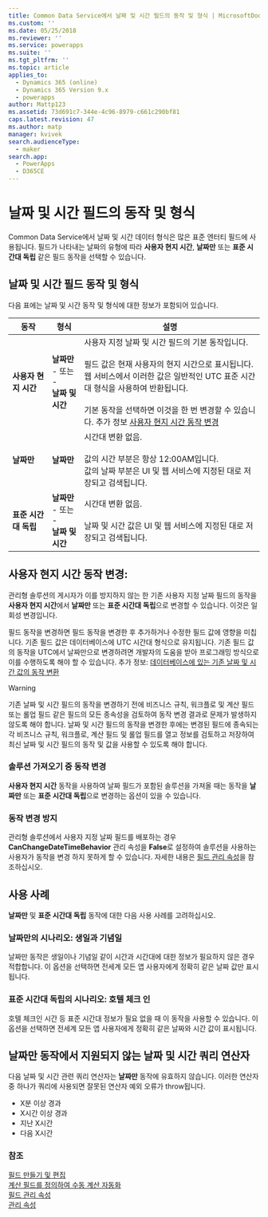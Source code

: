 ```yaml
---
title: Common Data Service에서 날짜 및 시간 필드의 동작 및 형식 | MicrosoftDocs
ms.custom: ''
ms.date: 05/25/2018
ms.reviewer: ''
ms.service: powerapps
ms.suite: ''
ms.tgt_pltfrm: ''
ms.topic: article
applies_to:
  - Dynamics 365 (online)
  - Dynamics 365 Version 9.x
  - powerapps
author: Mattp123
ms.assetid: 73d691c7-344e-4c96-8979-c661c290bf81
caps.latest.revision: 47
ms.author: matp
manager: kvivek
search.audienceType:
  - maker
search.app:
  - PowerApps
  - D365CE
---
```

# <a name="behavior-and-format-of-the-date-and-time-field"></a>날짜 및 시간 필드의 동작 및 형식

Common Data Service에서 날짜 및 시간 데이터 형식은 많은 표준 엔터티 필드에 사용됩니다. 필드가 나타내는 날짜의 유형에 따라 **사용자 현지 시간**, **날짜만** 또는 **표준 시간대 독립** 같은 필드 동작을 선택할 수 있습니다.  
  
<a name="Behavior"></a>   

## <a name="date-and-time-field-behavior-and-format"></a>날짜 및 시간 필드 동작 및 형식  

다음 표에는 날짜 및 시간 동작 및 형식에 대한 정보가 포함되어 있습니다.  
  
|동작|형식|설명|  
|--------------|------------|-------------------------------|  
|**사용자 현지 시간** |**날짜만**<br />- 또는 -<br />**날짜 및 시간**|사용자 지정 날짜 및 시간 필드의 기본 동작입니다.<br /><br />필드 값은 현재 사용자의 현지 시간으로 표시됩니다.<br />웹 서비스에서 이러한 값은 일반적인 UTC 표준 시간대 형식을 사용하여 반환됩니다.<br /><br />기본 동작을 선택하면 이것을 한 번 변경할 수 있습니다. 추가 정보 [사용자 현지 시간 동작 변경](#change-user-local-behavior)|  
|**날짜만**|**날짜만**|시간대 변환 없음.<br /><br />값의 시간 부분은 항상 12:00AM입니다.<br />값의 날짜 부분은 UI 및 웹 서비스에 지정된 대로 저장되고 검색됩니다.|  
|**표준 시간대 독립**|**날짜만**<br />- 또는 -<br />**날짜 및 시간**|시간대 변환 없음.<br /><br />날짜 및 시간 값은 UI 및 웹 서비스에 지정된 대로 저장되고 검색됩니다.|  

## <a name="change-user-local-behavior"></a>사용자 현지 시간 동작 변경:

관리형 솔루션의 게시자가 이를 방지하지 않는 한 기존 사용자 지정 날짜 필드의 동작을 **사용자 현지 시간**에서 **날짜만** 또는 **표준 시간대 독립**으로 변경할 수 있습니다. 이것은 일회성 변경입니다.

필드 동작을 변경하면 필드 동작을 변경한 후 추가하거나 수정한 필드 값에 영향을 미칩니다. 기존 필드 값은 데이터베이스에 UTC 시간대 형식으로 유지됩니다. 기존 필드 값의 동작을 UTC에서 날짜만으로 변경하려면 개발자의 도움을 받아 프로그래밍 방식으로 이를 수행하도록 해야 할 수 있습니다. 추가 정보:  [데이터베이스에 있는 기존 날짜 및 시간 값의 동작 변환](/dynamics365/customer-engagement/developer/behavior-format-date-time-attribute#convert-behavior-of-existing-date-and-time-values-in-the-database) 

> [!WARNING]
> 기존 날짜 및 시간 필드의 동작을 변경하기 전에 비즈니스 규칙, 워크플로 및 계산 필드 또는 롤업 필드 같은 필드의 모든 종속성을 검토하여 동작 변경 결과로 문제가 발생하지 않도록 해야 합니다. 날짜 및 시간 필드의 동작을 변경한 후에는 변경된 필드에 종속되는 각 비즈니스 규칙, 워크플로, 계산 필드 및 롤업 필드를 열고 정보를 검토하고 저장하여 최신 날짜 및 시간 필드의 동작 및 값을 사용할 수 있도록 해야 합니다. 

### <a name="change-behavior-during-a-solution-import"></a>솔루션 가져오기 중 동작 변경

**사용자 현지 시간** 동작을 사용하여 날짜 필드가 포함된 솔루션을 가져올 때는 동작을 **날짜만** 또는 **표준 시간대 독립**으로 변경하는 옵션이 있을 수 있습니다.  

### <a name="prevent-changing-behavior"></a>동작 변경 방지

관리형 솔루션에서 사용자 지정 날짜 필드를 배포하는 경우 **CanChangeDateTimeBehavior** 관리 속성을 **False**로 설정하여 솔루션을 사용하는 사용자가 동작을 변경 하지 못하게 할 수 있습니다. 자세한 내용은 [필드 관리 속성](set-managed-properties-metadata.md#field-managed-properties)을 참조하십시오.
  
## <a name="use-cases"></a>사용 사례

**날짜만** 및 **표준 시간대 독립** 동작에 대한 다음 사용 사례를 고려하십시오.

### <a name="date-only-scenario-birthdays-and-anniversaries"></a>날짜만의 시나리오: 생일과 기념일

날짜만 동작은 생일이나 기념일 같이 시간과 시간대에 대한 정보가 필요하지 않은 경우 적합합니다. 이 옵션을 선택하면 전세계 모든 앱 사용자에게 정확히 같은 날짜 값만 표시됩니다.  
  
### <a name="time-zone-independent-scenario-hotel-check-in"></a>표준 시간대 독립의 시나리오: 호텔 체크 인

호텔 체크인 시간 등 표준 시간대 정보가 필요 없을 때 이 동작을 사용할 수 있습니다. 이 옵션을 선택하면 전세계 모든 앱 사용자에게 정확히 같은 날짜와 시간 값이 표시됩니다.  


## <a name="date-and-time-query-operators-not-supported-for-date-only-behavior"></a>날짜만 동작에서 지원되지 않는 날짜 및 시간 쿼리 연산자  

다음 날짜 및 시간 관련 쿼리 연산자는 **날짜만** 동작에 유효하지 않습니다. 이러한 연산자 중 하나가 쿼리에 사용되면 잘못된 연산자 예외 오류가 throw됩니다.  
  
- X분 이상 경과  
- X시간 이상 경과  
- 지난 X시간  
- 다음 X시간  

  
### <a name="see-also"></a>참조

[필드 만들기 및 편집](create-edit-fields.md)<br />
[계산 필드를 정의하여 수동 계산 자동화](define-calculated-fields.md)<br />
[필드 관리 속성](set-managed-properties-metadata.md#field-managed-properties)<br />
[관리 속성](solutions-overview.md#managed-properties)

